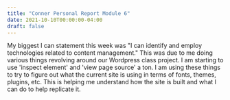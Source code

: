 ```yaml
---
title: "Conner Personal Report Module 6"
date: 2021-10-10T00:00:00-04:00
draft: false
---
```

My biggest I can statement this week was "I can identify and employ technologies related to content management." This was due to me doing various things revolving around our Wordpress class project. I am starting to use 'inspect element' and 'view page source' a ton. I am using these things to try to figure out what the current site is using in terms of fonts, themes, plugins, etc. This is helping me understand how the site is built and what I can do to help replicate it.

